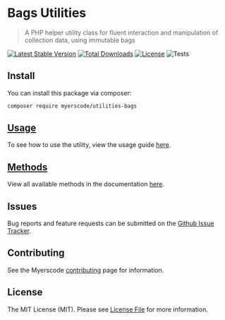 # Bags Utilities
> A PHP helper utility class for fluent interaction and manipulation of collection data, using immutable bags

[![Latest Stable Version](https://poser.pugx.org/myerscode/utilities-bags/v/stable)](https://packagist.org/packages/myerscode/utilities-bags)
[![Total Downloads](https://poser.pugx.org/myerscode/utilities-bags/downloads)](https://packagist.org/packages/myerscode/utilities-bags)
[![License](https://poser.pugx.org/myerscode/utilities-bags/license)](https://packagist.org/packages/myerscode/utilities-bags)
![Tests](https://github.com/myerscode/utilities-bags/workflows/tests/badge.svg?branch=main)


## Install

You can install this package via composer:

``` bash
composer require myerscode/utilities-bags
```

## [Usage](./docs/usage.md)
To see how to use the utility, view the usage guide [here](./docs/usage.md).

## [Methods](./docs/methods.md)
View all available methods in the documentation [here](./docs/methods.md).

## Issues

Bug reports and feature requests can be submitted on the [Github Issue Tracker](https://github.com/myerscode/utilities-bags/issues).

## Contributing

See the Myerscode [contributing](https://github.com/myerscode/docs/blob/master/contributing.md) page for information.

## License

The MIT License (MIT). Please see [License File](LICENSE) for more information.
